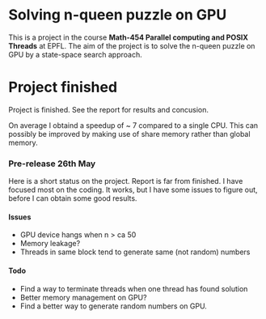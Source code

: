 Solving n-queen puzzle on GPU
=============================

This is a project in the course **Math-454 Parallel computing and POSIX Threads**
at EPFL. The aim of the project is to solve the n-queen puzzle on GPU by 
a state-space search approach. 

# Project finished
Project is finished. See the report for results and concusion.

On average I obtaind a speedup of ~ 7 compared to a single CPU. This can 
possibly be improved by making use of share memory rather than global
memory. 


### Pre-release 26th May
Here is a short status on the project. Report is far from finished. I have
focused most on the coding. It works, but I have some issues to figure out,
before I can obtain some good results. 

#### Issues
 - GPU device hangs when n > ca 50 
 - Memory leakage?
 - Threads in same block tend to generate same (not random) numbers

#### Todo
  - Find a way to terminate threads when one thread has found solution
  - Better memory management on GPU?
  - Find a better way to generate random numbers on GPU. 
